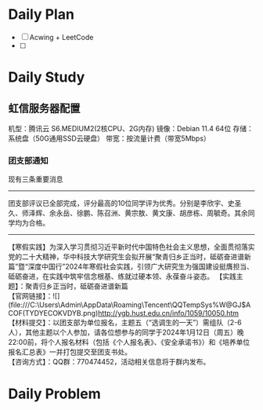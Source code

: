 # Daily Plan
- [ ] Acwing + LeetCode
- [ ] 
# Daily Study
## 虹信服务器配置
机型：腾讯云 S6.MEDIUM2(2核CPU、2G内存)
镜像：Debian 11.4 64位
存储：系统盘（50G通用SSD云硬盘）
带宽：按流量计费（带宽5Mbps）
### 团支部通知
现有三条重要消息
*** 

团支部评议已全部完成，评分最高的10位同学评为优秀。分别是李欣宇、史圣久、师泽辉、余永岳、徐鹏、陈召洲、黄宗敖、黄文康、胡彦栋、周毓奇。其余同学均为合格。
***

【寒假实践】为深入学习贯彻习近平新时代中国特色社会主义思想，全面贯彻落实党的二十大精神，华中科技大学研究生会拟开展“聚青归乡正当时，砥砺奋进谱新篇”暨“深度中国行”2024年寒假社会实践，引领广大研究生为强国建设挺膺担当、砥砺奋进，在实践中筑牢信念根基、练就过硬本领、永葆奋斗姿态。
【实践主题】：聚青归乡正当时，砥砺奋进谱新篇  
【官网链接】：![](file:///C:\Users\Admin\AppData\Roaming\Tencent\QQTempSys\%W@GJ$ACOF(TYDYECOKVDYB.png)http://ygb.hust.edu.cn/info/1059/10050.htm  
【材料提交】：以团支部为单位报名，主题五（“选调生的一天”）需组队（2-6人），其他主题以个人参加，请各位想参与的同学于2024年1月12日（周五）晚22:00前，将个人报名材料（包括《个人报名表》、《安全承诺书》）和《培养单位报名汇总表》一并打包提交至团支书处。  
【咨询方式】：QQ群：770474452，活动相关信息将于群内发布。
# Daily Problem